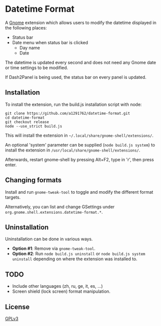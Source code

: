 # Datetime Format

A [Gnome](https://www.gnome.org/gnome-3/) extension which allows users to modify the datetime displayed in the following places:

* Status bar
* Date menu when status bar is clicked
  * Day name
  * Date

The datetime is updated every second and does not need any Gnome date or time settings to be modified.

If Dash2Panel is being used, the status bar on every panel is updated.

## Installation

To install the extension, run the build.js installation script with node:

```
git clone https://github.com/a1291762/datetime-format.git
cd datetime-format
git checkout release
node --use_strict build.js
```

This will install the extension in `~/.local/share/gnome-shell/extensions/`.

An optional 'system' parameter can be supplied (`node build.js system`) to install the extension in `/usr/local/share/gnome-shell/extensions/`.

Afterwards, restart gnome-shell by pressing Alt+F2, type in 'r', then press enter.

## Changing formats

Install and run `gnome-tweak-tool` to toggle and modify the different format targets.

Alternatively, you can list and change GSettings under `org.gnome.shell.extensions.datetime-format.*`.

## Uninstallation

Uninstallation can be done in various ways.

* **Option #1**: Remove via `gnome-tweak-tool`.
* **Option #2**: Run `node build.js uninstall` or `node build.js system uninstall` depending on where the extension was installed to.

## TODO

* Include other languages (zh, ru, ge, it, es, ...)
* Screen shield (lock screen) format manipulation.

## License

[GPLv3](LICENSE.txt)


